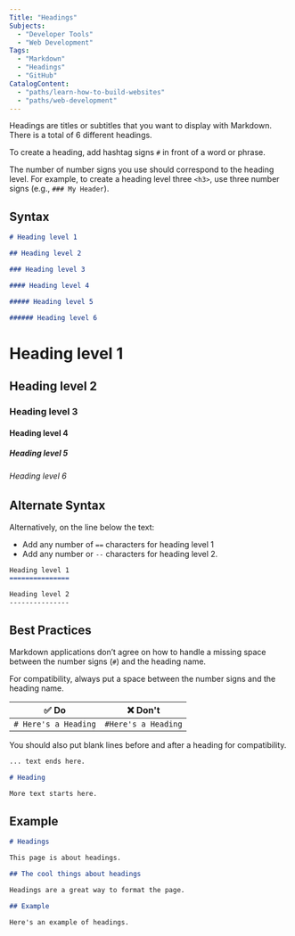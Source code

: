 ```yaml
---
Title: "Headings"
Subjects:
  - "Developer Tools"
  - "Web Development"
Tags: 
  - "Markdown"
  - "Headings"
  - "GitHub"
CatalogContent:
  - "paths/learn-how-to-build-websites"
  - "paths/web-development"
---
```


Headings are titles or subtitles that you want to display with Markdown. There is a total of 6 different headings.

To create a heading, add hashtag signs `#` in front of a word or phrase. 

The number of number signs you use should correspond to the heading level. For example, to create a heading level three `<h3>`, use three number signs (e.g., `### My Header`).

## Syntax

```markdown
# Heading level 1

## Heading level 2

### Heading level 3

#### Heading level 4

##### Heading level 5

###### Heading level 6
```

<h1>Heading level 1</h1>	

<h2>Heading level 2</h2>	

<h3>Heading level 3</h3>	

<h4>Heading level 4</h4>

<h5>Heading level 5</h5>

<h6>Heading level 6</h6>	

## Alternate Syntax

Alternatively, on the line below the text:

- Add any number of `==` characters for heading level 1 
- Add any number or `--` characters for heading level 2.

```markdown
Heading level 1
===============	

Heading level 2
---------------	
```

## Best Practices

Markdown applications don’t agree on how to handle a missing space between the number signs (`#`) and the heading name. 

For compatibility, always put a space between the number signs and the heading name.

| ✅ Do | ❌ Don't |
| --- | --- |
| `# Here's a Heading` | `#Here's a Heading` |

You should also put blank lines before and after a heading for compatibility.

```markdown
... text ends here.

# Heading

More text starts here.
```

## Example

```markdown
# Headings

This page is about headings.

## The cool things about headings

Headings are a great way to format the page.

## Example

Here's an example of headings.
```

